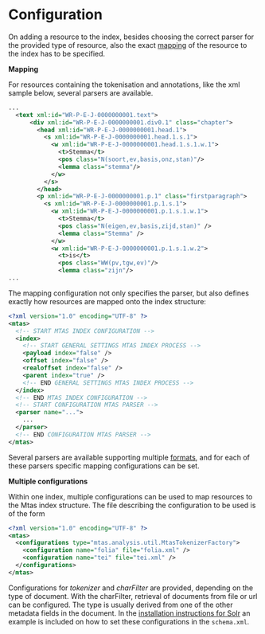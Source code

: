 # Configuration

On adding a resource to the index, besides choosing the correct parser for the provided type of resource, also the exact [mapping](indexing_mapping.html) of the resource to the index has to be specified. 

**Mapping**

For resources containing the tokenisation and annotations, like the xml sample below, several parsers are available.

<a name="resource"></a>

```xml
...
  <text xml:id="WR-P-E-J-0000000001.text">
      <div xml:id="WR-P-E-J-0000000001.div0.1" class="chapter">
        <head xml:id="WR-P-E-J-0000000001.head.1">
          <s xml:id="WR-P-E-J-0000000001.head.1.s.1">
            <w xml:id="WR-P-E-J-0000000001.head.1.s.1.w.1">
              <t>Stemma</t>
              <pos class="N(soort,ev,basis,onz,stan)"/>
              <lemma class="stemma"/>
            </w>
          </s>
        </head>
        <p xml:id="WR-P-E-J-0000000001.p.1" class="firstparagraph">
          <s xml:id="WR-P-E-J-0000000001.p.1.s.1">
            <w xml:id="WR-P-E-J-0000000001.p.1.s.1.w.1">
              <t>Stemma</t>
              <pos class="N(eigen,ev,basis,zijd,stan)" />
              <lemma class="Stemma" />
            </w>
            <w xml:id="WR-P-E-J-0000000001.p.1.s.1.w.2">
              <t>is</t>
              <pos class="WW(pv,tgw,ev)"/>
              <lemma class="zijn"/>
...
```

The mapping configuration not only specifies the parser, but also defines exactly how resources are mapped onto the index structure:

<a name="configuration"></a>

```xml
<?xml version="1.0" encoding="UTF-8" ?>
<mtas>
  <!-- START MTAS INDEX CONFIGURATION -->
  <index>
    <!-- START GENERAL SETTINGS MTAS INDEX PROCESS -->
    <payload index="false" />
    <offset index="false" />
    <realoffset index="false" />
    <parent index="true" />
    <!-- END GENERAL SETTINGS MTAS INDEX PROCESS -->
  </index>
  <!-- END MTAS INDEX CONFIGURATION -->
  <!-- START CONFIGURATION MTAS PARSER -->
  <parser name="...">
    ...
  </parser>
  <!-- END CONFIGURATION MTAS PARSER -->
</mtas>
```

Several parsers are available supporting multiple [formats](indexing_formats.html), and for each of these parsers specific mapping configurations can be set.

**Multiple configurations**

Within one index, multiple configurations can be used to map resources to the Mtas index structure. The file describing the configuration to be used is of the form

```xml
<?xml version="1.0" encoding="UTF-8" ?>
<mtas>
  <configurations type="mtas.analysis.util.MtasTokenizerFactory">
    <configuration name="folia" file="folia.xml" />
    <configuration name="tei" file="tei.xml" />
  </configurations>
</mtas>
```

Configurations for *tokenizer* and *charFilter* are provided, depending on the type of document. With the charFilter, retrieval of documents from file or url can be configured. The type is usually derived from one of the other metadata fields in the document. In the [installation instructions for Solr](installation_solr.html) an example is included on how to set these configurations in the `schema.xml`. 

